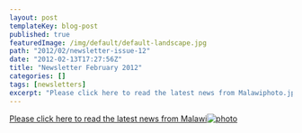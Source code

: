 ```yaml
---
layout: post
templateKey: blog-post
published: true
featuredImage: /img/default/default-landscape.jpg
path: "2012/02/newsletter-issue-12"
date: "2012-02-13T17:27:56Z"
title: "Newsletter February 2012"
categories: []
tags: [newsletters]
excerpt: "Please click here to read the latest news from Malawiphoto.jpg)"
---
```


[Please click here to read the latest news from Malawi](https://landirani.org/pdfs/newsletters/Newsletter_issue_12.pdf)[![photo](<https://www.landirani.org/image_library/news/full_size/4f39722372cb2newsletter_issue_12.pdf_(page_1_of_4).jpg>)](https://landirani.org/pdfs/newsletters/Newsletter_issue_12.pdf)
